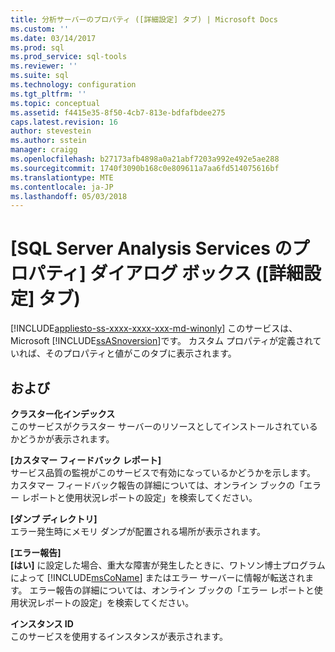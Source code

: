```yaml
---
title: 分析サーバーのプロパティ ([詳細設定] タブ) | Microsoft Docs
ms.custom: ''
ms.date: 03/14/2017
ms.prod: sql
ms.prod_service: sql-tools
ms.reviewer: ''
ms.suite: sql
ms.technology: configuration
ms.tgt_pltfrm: ''
ms.topic: conceptual
ms.assetid: f4415e35-8f50-4cb7-813e-bdfafbdee275
caps.latest.revision: 16
author: stevestein
ms.author: sstein
manager: craigg
ms.openlocfilehash: b27173afb4898a0a21abf7203a992e492e5ae288
ms.sourcegitcommit: 1740f3090b168c0e809611a7aa6fd514075616bf
ms.translationtype: MTE
ms.contentlocale: ja-JP
ms.lasthandoff: 05/03/2018
---
```

# <a name="analysis-server-properties-advanced-tab"></a>[SQL Server Analysis Services のプロパティ] ダイアログ ボックス ([詳細設定] タブ)
[!INCLUDE[appliesto-ss-xxxx-xxxx-xxx-md-winonly](../../includes/appliesto-ss-xxxx-xxxx-xxx-md-winonly.md)]
  このサービスは、Microsoft [!INCLUDE[ssASnoversion](../../includes/ssasnoversion-md.md)]です。 カスタム プロパティが定義されていれば、そのプロパティと値がこのタブに表示されます。  
  
## <a name="options"></a>および  
 **クラスター化インデックス**  
 このサービスがクラスター サーバーのリソースとしてインストールされているかどうかが表示されます。  
  
 **[カスタマー フィードバック レポート]**  
 サービス品質の監視がこのサービスで有効になっているかどうかを示します。 カスタマー フィードバック報告の詳細については、オンライン ブックの「エラー レポートと使用状況レポートの設定」を検索してください。  
  
 **[ダンプ ディレクトリ]**  
 エラー発生時にメモリ ダンプが配置される場所が表示されます。  
  
 **[エラー報告]**  
 **[はい]** に設定した場合、重大な障害が発生したときに、ワトソン博士プログラムによって [!INCLUDE[msCoName](../../includes/msconame-md.md)] またはエラー サーバーに情報が転送されます。 エラー報告の詳細については、オンライン ブックの「エラー レポートと使用状況レポートの設定」を検索してください。  
  
 **インスタンス ID**  
 このサービスを使用するインスタンスが表示されます。  
  
  
